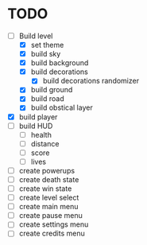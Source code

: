 # TODO

- [ ] Build level
  - [x] set theme
  - [x] build sky
  - [x] build background
  - [x] build decorations
    - [x] build decorations randomizer
  - [x] build ground
  - [x] build road
  - [x] build obstical layer
- [x] build player
- [ ] build HUD
  - [ ] health
  - [ ] distance
  - [ ] score
  - [ ] lives
- [ ] create powerups
- [ ] create death state
- [ ] create win state
- [ ] create level select
- [ ] create main menu
- [ ] create pause menu
- [ ] create settings menu
- [ ] create credits menu
